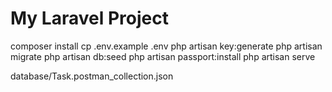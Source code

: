 # My Laravel Project

composer install
cp .env.example .env
php artisan key:generate
php artisan migrate
php artisan db:seed
php artisan passport:install
php artisan serve

database/Task.postman_collection.json


